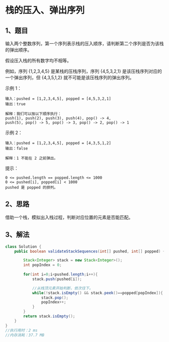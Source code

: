 # 栈的压入、弹出序列

## 1、题目

输入两个整数序列，第一个序列表示栈的压入顺序，请判断第二个序列是否为该栈的弹出顺序。

假设压入栈的所有数字均不相等。

例如，序列 {1,2,3,4,5} 是某栈的压栈序列，序列 {4,5,3,2,1} 是该压栈序列对应的一个弹出序列，但 {4,3,5,1,2} 就不可能是该压栈序列的弹出序列。

示例 1：

	输入：pushed = [1,2,3,4,5], popped = [4,5,3,2,1]
	输出：true

	解释：我们可以按以下顺序执行：
	push(1), push(2), push(3), push(4), pop() -> 4,
	push(5), pop() -> 5, pop() -> 3, pop() -> 2, pop() -> 1

示例 2：

	输入：pushed = [1,2,3,4,5], popped = [4,3,5,1,2]
	输出：false

	解释：1 不能在 2 之前弹出。

提示：

	0 <= pushed.length == popped.length <= 1000
	0 <= pushed[i], popped[i] < 1000
	pushed 是 popped 的排列。


## 2、思路

借助一个栈，模拟出入栈过程，判断对应位置的元素是否能匹配。

## 3、解法

```java
class Solution {
    public boolean validateStackSequences(int[] pushed, int[] popped) {

        Stack<Integer> stack = new Stack<Integer>();
        int popIndex = 0;
        
        for(int i=0;i<pushed.length;i++){
            stack.push(pushed[i]);

            //从栈顶元素开始判断，依次往下。
            while(!stack.isEmpty() && stack.peek()==popped[popIndex]){
                stack.pop();
                popIndex++;
            }
        }
        return stack.isEmpty();
    }
}
//执行用时：2 ms
//内存消耗：37.7 MB
```